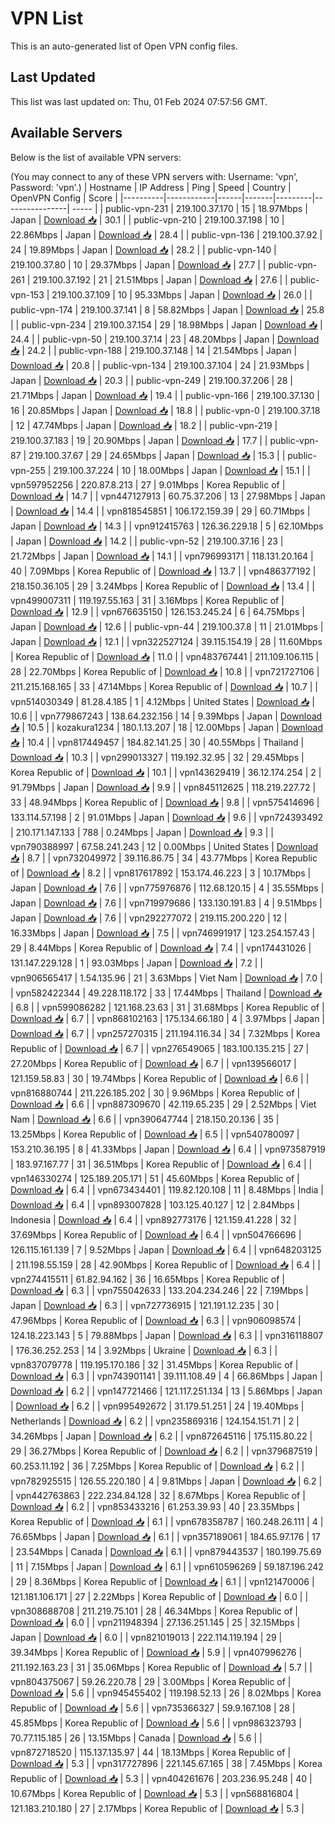 # VPN List

This is an auto-generated list of Open VPN config files.

## Last Updated

This list was last updated on: Thu, 01 Feb 2024 07:57:56 GMT.

## Available Servers

Below is the list of available VPN servers:

(You may connect to any of these VPN servers with: Username: 'vpn', Password: 'vpn'.)
| Hostname | IP Address | Ping | Speed | Country | OpenVPN Config | Score |
|----------|------------|------|-------|---------|----------------| ----- |
| public-vpn-231 | 219.100.37.170 | 15 | 18.97Mbps | Japan | [Download 📥](./configs/server_0_JP.ovpn) | 30.1 |
| public-vpn-210 | 219.100.37.198 | 10 | 22.86Mbps | Japan | [Download 📥](./configs/server_1_JP.ovpn) | 28.4 |
| public-vpn-136 | 219.100.37.92 | 24 | 19.89Mbps | Japan | [Download 📥](./configs/server_2_JP.ovpn) | 28.2 |
| public-vpn-140 | 219.100.37.80 | 10 | 29.37Mbps | Japan | [Download 📥](./configs/server_3_JP.ovpn) | 27.7 |
| public-vpn-261 | 219.100.37.192 | 21 | 21.51Mbps | Japan | [Download 📥](./configs/server_4_JP.ovpn) | 27.6 |
| public-vpn-153 | 219.100.37.109 | 10 | 95.33Mbps | Japan | [Download 📥](./configs/server_5_JP.ovpn) | 26.0 |
| public-vpn-174 | 219.100.37.141 | 8 | 58.82Mbps | Japan | [Download 📥](./configs/server_6_JP.ovpn) | 25.8 |
| public-vpn-234 | 219.100.37.154 | 29 | 18.98Mbps | Japan | [Download 📥](./configs/server_7_JP.ovpn) | 24.4 |
| public-vpn-50 | 219.100.37.14 | 23 | 48.20Mbps | Japan | [Download 📥](./configs/server_8_JP.ovpn) | 24.2 |
| public-vpn-188 | 219.100.37.148 | 14 | 21.54Mbps | Japan | [Download 📥](./configs/server_9_JP.ovpn) | 20.8 |
| public-vpn-134 | 219.100.37.104 | 24 | 21.93Mbps | Japan | [Download 📥](./configs/server_10_JP.ovpn) | 20.3 |
| public-vpn-249 | 219.100.37.206 | 28 | 21.71Mbps | Japan | [Download 📥](./configs/server_11_JP.ovpn) | 19.4 |
| public-vpn-166 | 219.100.37.130 | 16 | 20.85Mbps | Japan | [Download 📥](./configs/server_12_JP.ovpn) | 18.8 |
| public-vpn-0 | 219.100.37.18 | 12 | 47.74Mbps | Japan | [Download 📥](./configs/server_13_JP.ovpn) | 18.2 |
| public-vpn-219 | 219.100.37.183 | 19 | 20.90Mbps | Japan | [Download 📥](./configs/server_14_JP.ovpn) | 17.7 |
| public-vpn-87 | 219.100.37.67 | 29 | 24.65Mbps | Japan | [Download 📥](./configs/server_15_JP.ovpn) | 15.3 |
| public-vpn-255 | 219.100.37.224 | 10 | 18.00Mbps | Japan | [Download 📥](./configs/server_16_JP.ovpn) | 15.1 |
| vpn597952256 | 220.87.8.213 | 27 | 9.01Mbps | Korea Republic of | [Download 📥](./configs/server_17_KR.ovpn) | 14.7 |
| vpn447127913 | 60.75.37.206 | 13 | 27.98Mbps | Japan | [Download 📥](./configs/server_18_JP.ovpn) | 14.4 |
| vpn818545851 | 106.172.159.39 | 29 | 60.71Mbps | Japan | [Download 📥](./configs/server_19_JP.ovpn) | 14.3 |
| vpn912415763 | 126.36.229.18 | 5 | 62.10Mbps | Japan | [Download 📥](./configs/server_20_JP.ovpn) | 14.2 |
| public-vpn-52 | 219.100.37.16 | 23 | 21.72Mbps | Japan | [Download 📥](./configs/server_21_JP.ovpn) | 14.1 |
| vpn796993171 | 118.131.20.164 | 40 | 7.09Mbps | Korea Republic of | [Download 📥](./configs/server_22_KR.ovpn) | 13.7 |
| vpn486377192 | 218.150.36.105 | 29 | 3.24Mbps | Korea Republic of | [Download 📥](./configs/server_23_KR.ovpn) | 13.4 |
| vpn499007311 | 119.197.55.163 | 31 | 3.16Mbps | Korea Republic of | [Download 📥](./configs/server_24_KR.ovpn) | 12.9 |
| vpn676635150 | 126.153.245.24 | 6 | 64.75Mbps | Japan | [Download 📥](./configs/server_25_JP.ovpn) | 12.6 |
| public-vpn-44 | 219.100.37.8 | 11 | 21.01Mbps | Japan | [Download 📥](./configs/server_26_JP.ovpn) | 12.1 |
| vpn322527124 | 39.115.154.19 | 28 | 11.60Mbps | Korea Republic of | [Download 📥](./configs/server_27_KR.ovpn) | 11.0 |
| vpn483767441 | 211.109.106.115 | 28 | 22.70Mbps | Korea Republic of | [Download 📥](./configs/server_28_KR.ovpn) | 10.8 |
| vpn721727106 | 211.215.168.165 | 33 | 47.14Mbps | Korea Republic of | [Download 📥](./configs/server_29_KR.ovpn) | 10.7 |
| vpn514030349 | 81.28.4.185 | 1 | 4.12Mbps | United States | [Download 📥](./configs/server_30_US.ovpn) | 10.6 |
| vpn779867243 | 138.64.232.156 | 14 | 9.39Mbps | Japan | [Download 📥](./configs/server_31_JP.ovpn) | 10.5 |
| kozakura1234 | 180.1.13.207 | 18 | 12.00Mbps | Japan | [Download 📥](./configs/server_32_JP.ovpn) | 10.4 |
| vpn817449457 | 184.82.141.25 | 30 | 40.55Mbps | Thailand | [Download 📥](./configs/server_33_TH.ovpn) | 10.3 |
| vpn299013327 | 119.192.32.95 | 32 | 29.45Mbps | Korea Republic of | [Download 📥](./configs/server_34_KR.ovpn) | 10.1 |
| vpn143629419 | 36.12.174.254 | 2 | 91.79Mbps | Japan | [Download 📥](./configs/server_35_JP.ovpn) | 9.9 |
| vpn845112625 | 118.219.227.72 | 33 | 48.94Mbps | Korea Republic of | [Download 📥](./configs/server_36_KR.ovpn) | 9.8 |
| vpn575414696 | 133.114.57.198 | 2 | 91.01Mbps | Japan | [Download 📥](./configs/server_37_JP.ovpn) | 9.6 |
| vpn724393492 | 210.171.147.133 | 788 | 0.24Mbps | Japan | [Download 📥](./configs/server_38_JP.ovpn) | 9.3 |
| vpn790388997 | 67.58.241.243 | 12 | 0.00Mbps | United States | [Download 📥](./configs/server_39_US.ovpn) | 8.7 |
| vpn732049972 | 39.116.86.75 | 34 | 43.77Mbps | Korea Republic of | [Download 📥](./configs/server_40_KR.ovpn) | 8.2 |
| vpn817617892 | 153.174.46.223 | 3 | 10.17Mbps | Japan | [Download 📥](./configs/server_41_JP.ovpn) | 7.6 |
| vpn775976876 | 112.68.120.15 | 4 | 35.55Mbps | Japan | [Download 📥](./configs/server_42_JP.ovpn) | 7.6 |
| vpn719979686 | 133.130.191.83 | 4 | 9.51Mbps | Japan | [Download 📥](./configs/server_43_JP.ovpn) | 7.6 |
| vpn292277072 | 219.115.200.220 | 12 | 16.33Mbps | Japan | [Download 📥](./configs/server_44_JP.ovpn) | 7.5 |
| vpn746991917 | 123.254.157.43 | 29 | 8.44Mbps | Korea Republic of | [Download 📥](./configs/server_45_KR.ovpn) | 7.4 |
| vpn174431026 | 131.147.229.128 | 1 | 93.03Mbps | Japan | [Download 📥](./configs/server_46_JP.ovpn) | 7.2 |
| vpn906565417 | 1.54.135.96 | 21 | 3.63Mbps | Viet Nam | [Download 📥](./configs/server_47_VN.ovpn) | 7.0 |
| vpn582422344 | 49.228.118.172 | 33 | 17.44Mbps | Thailand | [Download 📥](./configs/server_48_TH.ovpn) | 6.8 |
| vpn599086282 | 121.168.23.63 | 31 | 31.68Mbps | Korea Republic of | [Download 📥](./configs/server_49_KR.ovpn) | 6.7 |
| vpn868102163 | 175.134.66.180 | 4 | 3.97Mbps | Japan | [Download 📥](./configs/server_50_JP.ovpn) | 6.7 |
| vpn257270315 | 211.194.116.34 | 34 | 7.32Mbps | Korea Republic of | [Download 📥](./configs/server_51_KR.ovpn) | 6.7 |
| vpn276549065 | 183.100.135.215 | 27 | 27.20Mbps | Korea Republic of | [Download 📥](./configs/server_52_KR.ovpn) | 6.7 |
| vpn139566017 | 121.159.58.83 | 30 | 19.74Mbps | Korea Republic of | [Download 📥](./configs/server_53_KR.ovpn) | 6.6 |
| vpn816880744 | 211.226.185.202 | 30 | 9.96Mbps | Korea Republic of | [Download 📥](./configs/server_54_KR.ovpn) | 6.6 |
| vpn887309670 | 42.119.65.235 | 29 | 2.52Mbps | Viet Nam | [Download 📥](./configs/server_55_VN.ovpn) | 6.6 |
| vpn390647744 | 218.150.20.136 | 35 | 13.25Mbps | Korea Republic of | [Download 📥](./configs/server_56_KR.ovpn) | 6.5 |
| vpn540780097 | 153.210.36.195 | 8 | 41.33Mbps | Japan | [Download 📥](./configs/server_57_JP.ovpn) | 6.4 |
| vpn973587919 | 183.97.167.77 | 31 | 36.51Mbps | Korea Republic of | [Download 📥](./configs/server_58_KR.ovpn) | 6.4 |
| vpn146330274 | 125.189.205.171 | 51 | 45.60Mbps | Korea Republic of | [Download 📥](./configs/server_59_KR.ovpn) | 6.4 |
| vpn673434401 | 119.82.120.108 | 11 | 8.48Mbps | India | [Download 📥](./configs/server_60_IN.ovpn) | 6.4 |
| vpn893007828 | 103.125.40.127 | 12 | 2.84Mbps | Indonesia | [Download 📥](./configs/server_61_ID.ovpn) | 6.4 |
| vpn892773176 | 121.159.41.228 | 32 | 37.69Mbps | Korea Republic of | [Download 📥](./configs/server_62_KR.ovpn) | 6.4 |
| vpn504766696 | 126.115.161.139 | 7 | 9.52Mbps | Japan | [Download 📥](./configs/server_63_JP.ovpn) | 6.4 |
| vpn648203125 | 211.198.55.159 | 28 | 42.90Mbps | Korea Republic of | [Download 📥](./configs/server_64_KR.ovpn) | 6.4 |
| vpn274415511 | 61.82.94.162 | 36 | 16.65Mbps | Korea Republic of | [Download 📥](./configs/server_65_KR.ovpn) | 6.3 |
| vpn755042633 | 133.204.234.246 | 22 | 7.19Mbps | Japan | [Download 📥](./configs/server_66_JP.ovpn) | 6.3 |
| vpn727736915 | 121.191.12.235 | 30 | 47.96Mbps | Korea Republic of | [Download 📥](./configs/server_67_KR.ovpn) | 6.3 |
| vpn906098574 | 124.18.223.143 | 5 | 79.88Mbps | Japan | [Download 📥](./configs/server_68_JP.ovpn) | 6.3 |
| vpn316118807 | 176.36.252.253 | 14 | 3.92Mbps | Ukraine | [Download 📥](./configs/server_69_UA.ovpn) | 6.3 |
| vpn837079778 | 119.195.170.186 | 32 | 31.45Mbps | Korea Republic of | [Download 📥](./configs/server_70_KR.ovpn) | 6.3 |
| vpn743901141 | 39.111.108.49 | 4 | 66.86Mbps | Japan | [Download 📥](./configs/server_71_JP.ovpn) | 6.2 |
| vpn147721466 | 121.117.251.134 | 13 | 5.86Mbps | Japan | [Download 📥](./configs/server_72_JP.ovpn) | 6.2 |
| vpn995492672 | 31.179.51.251 | 24 | 19.40Mbps | Netherlands | [Download 📥](./configs/server_73_NL.ovpn) | 6.2 |
| vpn235869316 | 124.154.151.71 | 2 | 34.26Mbps | Japan | [Download 📥](./configs/server_74_JP.ovpn) | 6.2 |
| vpn872645116 | 175.115.80.22 | 29 | 36.27Mbps | Korea Republic of | [Download 📥](./configs/server_75_KR.ovpn) | 6.2 |
| vpn379687519 | 60.253.11.192 | 36 | 7.25Mbps | Korea Republic of | [Download 📥](./configs/server_76_KR.ovpn) | 6.2 |
| vpn782925515 | 126.55.220.180 | 4 | 9.81Mbps | Japan | [Download 📥](./configs/server_77_JP.ovpn) | 6.2 |
| vpn442763863 | 222.234.84.128 | 32 | 8.67Mbps | Korea Republic of | [Download 📥](./configs/server_78_KR.ovpn) | 6.2 |
| vpn853433216 | 61.253.39.93 | 40 | 23.35Mbps | Korea Republic of | [Download 📥](./configs/server_79_KR.ovpn) | 6.1 |
| vpn678358787 | 160.248.26.111 | 4 | 76.65Mbps | Japan | [Download 📥](./configs/server_80_JP.ovpn) | 6.1 |
| vpn357189061 | 184.65.97.176 | 17 | 23.54Mbps | Canada | [Download 📥](./configs/server_81_CA.ovpn) | 6.1 |
| vpn879443537 | 180.199.75.69 | 11 | 7.15Mbps | Japan | [Download 📥](./configs/server_82_JP.ovpn) | 6.1 |
| vpn610596269 | 59.187.196.242 | 29 | 8.36Mbps | Korea Republic of | [Download 📥](./configs/server_83_KR.ovpn) | 6.1 |
| vpn121470006 | 121.181.106.171 | 27 | 2.22Mbps | Korea Republic of | [Download 📥](./configs/server_84_KR.ovpn) | 6.0 |
| vpn308688708 | 211.219.75.101 | 28 | 46.34Mbps | Korea Republic of | [Download 📥](./configs/server_85_KR.ovpn) | 6.0 |
| vpn211948394 | 27.136.251.145 | 25 | 32.15Mbps | Japan | [Download 📥](./configs/server_86_JP.ovpn) | 6.0 |
| vpn821019013 | 222.114.119.194 | 29 | 39.34Mbps | Korea Republic of | [Download 📥](./configs/server_87_KR.ovpn) | 5.9 |
| vpn407996276 | 211.192.163.23 | 31 | 35.06Mbps | Korea Republic of | [Download 📥](./configs/server_88_KR.ovpn) | 5.7 |
| vpn804375067 | 59.26.220.78 | 29 | 3.00Mbps | Korea Republic of | [Download 📥](./configs/server_89_KR.ovpn) | 5.6 |
| vpn945455402 | 119.198.52.13 | 26 | 8.02Mbps | Korea Republic of | [Download 📥](./configs/server_90_KR.ovpn) | 5.6 |
| vpn735366327 | 59.9.167.108 | 28 | 45.85Mbps | Korea Republic of | [Download 📥](./configs/server_91_KR.ovpn) | 5.6 |
| vpn986323793 | 70.77.115.185 | 26 | 13.15Mbps | Canada | [Download 📥](./configs/server_92_CA.ovpn) | 5.6 |
| vpn872718520 | 115.137.135.97 | 44 | 18.13Mbps | Korea Republic of | [Download 📥](./configs/server_93_KR.ovpn) | 5.3 |
| vpn317727896 | 221.145.67.165 | 38 | 7.45Mbps | Korea Republic of | [Download 📥](./configs/server_94_KR.ovpn) | 5.3 |
| vpn404261676 | 203.236.95.248 | 40 | 10.67Mbps | Korea Republic of | [Download 📥](./configs/server_95_KR.ovpn) | 5.3 |
| vpn568816804 | 121.183.210.180 | 27 | 2.17Mbps | Korea Republic of | [Download 📥](./configs/server_96_KR.ovpn) | 5.3 |
